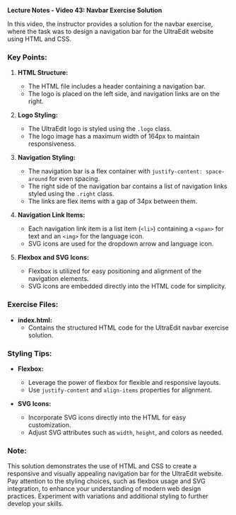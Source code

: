 **Lecture Notes - Video 43: Navbar Exercise Solution**

In this video, the instructor provides a solution for the navbar exercise, where the task was to design a navigation bar for the UltraEdit website using HTML and CSS.

### Key Points:

1. **HTML Structure:**
   - The HTML file includes a header containing a navigation bar.
   - The logo is placed on the left side, and navigation links are on the right.

2. **Logo Styling:**
   - The UltraEdit logo is styled using the `.logo` class.
   - The logo image has a maximum width of 164px to maintain responsiveness.

3. **Navigation Styling:**
   - The navigation bar is a flex container with `justify-content: space-around` for even spacing.
   - The right side of the navigation bar contains a list of navigation links styled using the `.right` class.
   - The links are flex items with a gap of 34px between them.

4. **Navigation Link Items:**
   - Each navigation link item is a list item (`<li>`) containing a `<span>` for text and an `<img>` for the language icon.
   - SVG icons are used for the dropdown arrow and language icon.

5. **Flexbox and SVG Icons:**
   - Flexbox is utilized for easy positioning and alignment of the navigation elements.
   - SVG icons are embedded directly into the HTML code for simplicity.

### Exercise Files:

- **index.html:**
  - Contains the structured HTML code for the UltraEdit navbar exercise solution.

### Styling Tips:

- **Flexbox:**
  - Leverage the power of flexbox for flexible and responsive layouts.
  - Use `justify-content` and `align-items` properties for alignment.

- **SVG Icons:**
  - Incorporate SVG icons directly into the HTML for easy customization.
  - Adjust SVG attributes such as `width`, `height`, and colors as needed.

### Note:

This solution demonstrates the use of HTML and CSS to create a responsive and visually appealing navigation bar for the UltraEdit website. Pay attention to the styling choices, such as flexbox usage and SVG integration, to enhance your understanding of modern web design practices. Experiment with variations and additional styling to further develop your skills.